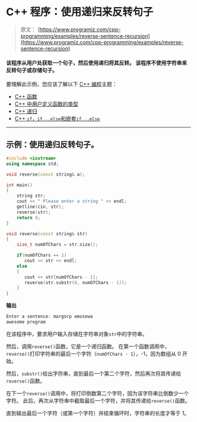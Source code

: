 # C++ 程序：使用递归来反转句子

> 原文： [https://www.programiz.com/cpp-programming/examples/reverse-sentence-recursion](https://www.programiz.com/cpp-programming/examples/reverse-sentence-recursion)

#### 该程序从用户处获取一个句子，然后使用递归将其反转。 该程序不使用字符串来反转句子或存储句子。

要理解此示例，您应该了解以下 [C++ 编程](/cpp-programming "C++ tutorial")主题：

*   [C++ 函数](/cpp-programming/function)
*   [C++ 中用户定义函数的类型](/cpp-programming/user-defined-function-types)
*   [C++ 递归](/cpp-programming/recursion)
*   [C++ `if`，`if...else`和嵌套`if...else`](/cpp-programming/if-else)

* * *

## 示例：使用递归反转句子。

```cpp
#include <iostream>
using namespace std;

void reverse(const string& a);

int main()
{
    string str;
    cout << " Please enter a string " << endl;
    getline(cin, str);
    reverse(str);
    return 0;    
}

void reverse(const string& str)
{
    size_t numOfChars = str.size();

    if(numOfChars == 1)
       cout << str << endl;
    else
    {
       cout << str[numOfChars - 1];
       reverse(str.substr(0, numOfChars - 1));
    }
} 
```

**输出**

```cpp
Enter a sentence: margorp emosewa
awesome program

```

在该程序中，要求用户输入存储在字符串对象`str`中的字符串。

然后，调用`reverse()`函数，它是一个递归函数。 在第一个函数调用中，`reverse()`打印字符串的最后一个字符（`numOfChars - 1`），-1，因为数组从 0 开始。

然后，`substr()`给出字符串，直到最后一个第二个字符，然后再次将其传递给`reverse()`函数。

在下一个`reverse()`调用中，将打印倒数第二个字符，因为该字符串比倒数少一个字符。 此后，再次从字符串中截取最后一个字符，并将其传递给`reverse()`函数。

直到输出最后一个字符（或第一个字符）并结束循环时，字符串的长度才等于 1。